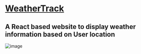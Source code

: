 # [WeatherTrack](https://weathertrack-5nke.onrender.com/)

## A React based website to display weather information based on User location

![image](https://github.com/itsatulanurag/weathertrack/assets/52076024/6eebc897-f796-401c-9a97-1bb9a358aae6)
